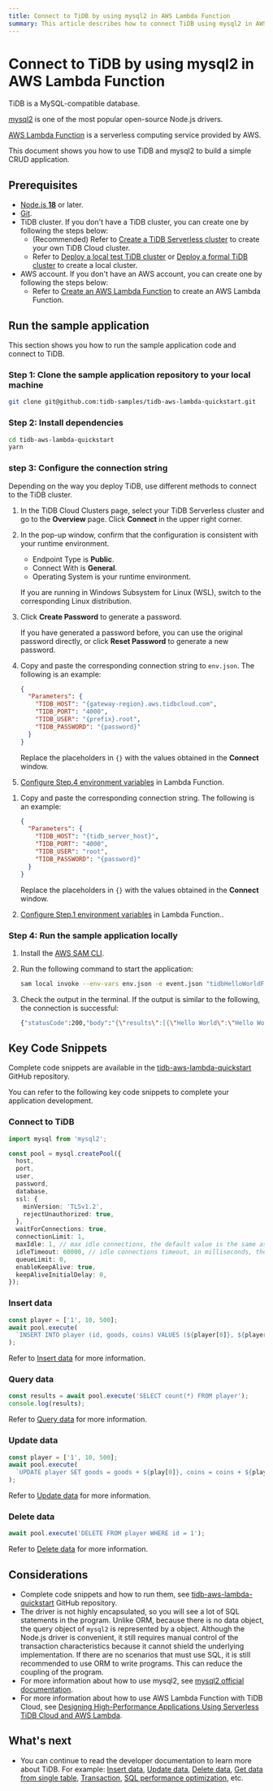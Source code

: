 ```yaml
---
title: Connect to TiDB by using mysql2 in AWS Lambda Function
summary: This article describes how to connect TiDB using mysql2 in AWS Lambda Function and provides a simple example code snippet.
---
```


<!-- markdownlint-disable MD024 -->
<!-- markdownlint-disable MD029 -->

# Connect to TiDB by using mysql2 in AWS Lambda Function

TiDB is a MySQL-compatible database.

[mysql2](https://www.npmjs.com/package/mysql2) is one of the most popular open-source Node.js drivers.

[AWS Lambda Function](https://aws.amazon.com/lambda/) is a serverless computing service provided by AWS.

This document shows you how to use TiDB and mysql2 to build a simple CRUD application.

## Prerequisites

- [Node.js **18**](https://nodejs.org/en/download/) or later.
- [Git](https://git-scm.com/downloads).
- TiDB cluster. If you don't have a TiDB cluster, you can create one by following the steps below:
  - (Recommended) Refer to [Create a TiDB Serverless cluster](/develop/dev-guide-build-cluster-in-cloud.md#step-1-create-a-tidb-serverless-cluster) to create your own TiDB Cloud cluster.
  - Refer to [Deploy a local test TiDB cluster](/quick-start-with-tidb.md#deploy-a-local-test-cluster) or [Deploy a formal TiDB cluster](/production-deployment-using-tiup.md) to create a local cluster.
- AWS account. If you don't have an AWS account, you can create one by following the steps below:
  - Refer to [Create an AWS Lambda Function](https://docs.aws.amazon.com/lambda/latest/dg/getting-started.html) to create an AWS Lambda Function.

## Run the sample application

This section shows you how to run the sample application code and connect to TiDB.

### Step 1: Clone the sample application repository to your local machine

```bash
git clone git@github.com:tidb-samples/tidb-aws-lambda-quickstart.git
```

### Step 2: Install dependencies

```bash
cd tidb-aws-lambda-quickstart
yarn
```

### step 3: Configure the connection string

Depending on the way you deploy TiDB, use different methods to connect to the TiDB cluster.

<SimpleTab>

<div label="TiDB Serverless">

1. In the TiDB Cloud Clusters page, select your TiDB Serverless cluster and go to the **Overview** page. Click **Connect** in the upper right corner.

2. In the pop-up window, confirm that the configuration is consistent with your runtime environment.

   - Endpoint Type is **Public**.
   - Connect With is **General**.
   - Operating System is your runtime environment.

   <Tip>If you are running in Windows Subsystem for Linux (WSL), switch to the corresponding Linux distribution.</Tip>

3. Click **Create Password** to generate a password.

   <Tip>If you have generated a password before, you can use the original password directly, or click **Reset Password** to generate a new password.</Tip>

4. Copy and paste the corresponding connection string to `env.json`. The following is an example:

   ```json
   {
     "Parameters": {
       "TIDB_HOST": "{gateway-region}.aws.tidbcloud.com",
       "TIDB_PORT": "4000",
       "TIDB_USER": "{prefix}.root",
       "TIDB_PASSWORD": "{password}"
     }
   }
   ```

   Replace the placeholders in `{}` with the values obtained in the **Connect** window.

5. [Configure Step.4 environment variables](https://docs.aws.amazon.com/lambda/latest/dg/configuration-envvars.html) in Lambda Function.

</div>

<div label="Self-hosted TiDB">

1. Copy and paste the corresponding connection string. The following is an example:

   ```json
   {
     "Parameters": {
       "TIDB_HOST": "{tidb_server_host}",
       "TIDB_PORT": "4000",
       "TIDB_USER": "root",
       "TIDB_PASSWORD": "{password}"
     }
   }
   ```

   Replace the placeholders in `{}` with the values obtained in the **Connect** window.

2. [Configure Step.1 environment variables](https://docs.aws.amazon.com/lambda/latest/dg/configuration-envvars.html) in Lambda Function..

</div>

</SimpleTab>

### Step 4: Run the sample application locally

1. Install the [AWS SAM CLI](https://docs.aws.amazon.com/serverless-application-model/latest/developerguide/install-sam-cli.html).

2.  Run the following command to start the application:

    ```bash
    sam local invoke --env-vars env.json -e event.json "tidbHelloWorldFunction"
    ```

3.  Check the output in the terminal. If the output is similar to the following, the connection is successful:

    ```bash
    {"statusCode":200,"body":"{\"results\":[{\"Hello World\":\"Hello World\"}]}"}
    ```

## Key Code Snippets

Complete code snippets are available in the [tidb-aws-lambda-quickstart](https://github.com/tidb-samples/tidb-aws-lambda-quickstart) GitHub repository.

You can refer to the following key code snippets to complete your application development.

### Connect to TiDB

```typescript
import mysql from 'mysql2';

const pool = mysql.createPool({
  host,
  port,
  user,
  password,
  database,
  ssl: {
    minVersion: 'TLSv1.2',
    rejectUnauthorized: true,
  },
  waitForConnections: true,
  connectionLimit: 1,
  maxIdle: 1, // max idle connections, the default value is the same as `connectionLimit`
  idleTimeout: 60000, // idle connections timeout, in milliseconds, the default value 60000
  queueLimit: 0,
  enableKeepAlive: true,
  keepAliveInitialDelay: 0,
});
```

### Insert data

```typescript
const player = ['1', 10, 500];
await pool.execute(
  `INSERT INTO player (id, goods, coins) VALUES (${player[0]}, ${player[1]}, ${player[2]})`
);
```

Refer to [Insert data](/develop/dev-guide-insert-data.md) for more information.

### Query data

```typescript
const results = await pool.execute('SELECT count(*) FROM player');
console.log(results);
```

Refer to [Query data](/develop/dev-guide-get-data-from-single-table.md) for more information.

### Update data

```typescript
const player = ['1', 10, 500];
await pool.execute(
  `UPDATE player SET goods = goods + ${play[0]}, coins = coins + ${play[1]} WHERE id = ${play[2]}`
);
```

Refer to [Update data](/develop/dev-guide-update-data.md) for more information.

### Delete data

```typescript
await pool.execute('DELETE FROM player WHERE id = 1');
```

Refer to [Delete data](/develop/dev-guide-delete-data.md) for more information.

## Considerations

- Complete code snippets and how to run them, see [tidb-aws-lambda-quickstart](https://github.com/tidb-samples/tidb-aws-lambda-quickstart) GitHub repository.
- The driver is not highly encapsulated, so you will see a lot of SQL statements in the program. Unlike ORM, because there is no data object, the query object of `mysql2` is represented by a object. Although the Node.js driver is convenient, it still requires manual control of the transaction characteristics because it cannot shield the underlying implementation. If there are no scenarios that must use SQL, it is still recommended to use ORM to write programs. This can reduce the coupling of the program.
- For more information about how to use mysql2, see [mysql2 official documentation](https://github.com/sidorares/node-mysql2).
- For more information about how to use AWS Lambda Function with TiDB Cloud, see [Designing High-Performance Applications Using Serverless TiDB Cloud and AWS Lambda](https://aws.amazon.com/blogs/apn/designing-high-performance-applications-using-serverless-tidb-cloud-and-aws-lambda/).

## What's next

- You can continue to read the developer documentation to learn more about TiDB. For example: [Insert data](/develop/dev-guide-insert-data.md), [Update data](/develop/dev-guide-update-data.md), [Delete data](/develop/dev-guide-delete-data.md), [Get data from single table](/develop/dev-guide-get-data-from-single-table.md), [Transaction](/develop/dev-guide-transaction-overview.md), [SQL performance optimization](/develop/dev-guide-optimize-sql-overview.md), etc.
